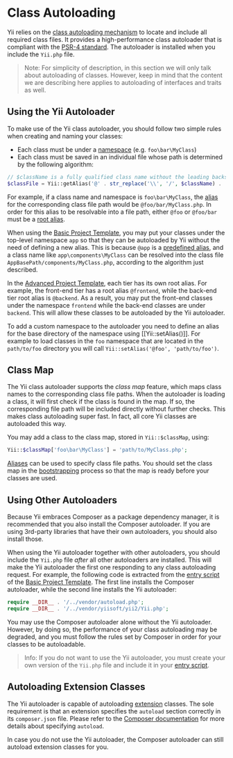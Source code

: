 Class Autoloading
=================

Yii relies on the [class autoloading mechanism](https://secure.php.net/manual/en/language.oop5.autoload.php)
to locate and include all required class files. It provides a high-performance class autoloader that is compliant with the
[PSR-4 standard](https://github.com/php-fig/fig-standards/blob/master/accepted/PSR-4-autoloader.md).
The autoloader is installed when you include the `Yii.php` file.

> Note: For simplicity of description, in this section we will only talk about autoloading of classes. However, keep in
  mind that the content we are describing here applies to autoloading of interfaces and traits as well.


Using the Yii Autoloader <span id="using-yii-autoloader"></span>
------------------------

To make use of the Yii class autoloader, you should follow two simple rules when creating and naming your classes:

* Each class must be under a [namespace](https://secure.php.net/manual/en/language.namespaces.php) (e.g. `foo\bar\MyClass`)
* Each class must be saved in an individual file whose path is determined by the following algorithm:

```php
// $className is a fully qualified class name without the leading backslash
$classFile = Yii::getAlias('@' . str_replace('\\', '/', $className) . '.php');
```

For example, if a class name and namespace is `foo\bar\MyClass`, the [alias](concept-aliases.md) for the corresponding class file path
would be `@foo/bar/MyClass.php`. In order for this alias to be resolvable into a file path,
either `@foo` or `@foo/bar` must be a [root alias](concept-aliases.md#defining-aliases).

When using the [Basic Project Template](start-installation.md), you may put your classes under the top-level
namespace `app` so that they can be autoloaded by Yii without the need of defining a new alias. This is because
`@app` is a [predefined alias](concept-aliases.md#predefined-aliases), and a class name like `app\components\MyClass`
can be resolved into the class file `AppBasePath/components/MyClass.php`, according to the algorithm just described.

In the [Advanced Project Template](https://github.com/yiisoft/yii2-app-advanced/blob/master/docs/guide/README.md), each tier has its own root alias. For example,
the front-end tier has a root alias `@frontend`, while the back-end tier root alias is `@backend`. As a result,
you may put the front-end classes under the namespace `frontend` while the back-end classes are under `backend`. This will
allow these classes to be autoloaded by the Yii autoloader.

To add a custom namespace to the autoloader you need to define an alias for the base directory of the namespace using [[Yii::setAlias()]].
For example to load classes in the `foo` namespace that are located in the `path/to/foo` directory you will call `Yii::setAlias('@foo', 'path/to/foo')`.

Class Map <span id="class-map"></span>
---------

The Yii class autoloader supports the *class map* feature, which maps class names to the corresponding class file paths.
When the autoloader is loading a class, it will first check if the class is found in the map. If so, the corresponding
file path will be included directly without further checks. This makes class autoloading super fast. In fact,
all core Yii classes are autoloaded this way.

You may add a class to the class map, stored in `Yii::$classMap`, using:

```php
Yii::$classMap['foo\bar\MyClass'] = 'path/to/MyClass.php';
```

[Aliases](concept-aliases.md) can be used to specify class file paths. You should set the class map in the
[bootstrapping](runtime-bootstrapping.md) process so that the map is ready before your classes are used.


Using Other Autoloaders <span id="using-other-autoloaders"></span>
-----------------------

Because Yii embraces Composer as a package dependency manager, it is recommended that you also install
the Composer autoloader. If you are using 3rd-party libraries that have their own autoloaders, you should
also install those.

When using the Yii autoloader together with other autoloaders, you should include the `Yii.php` file
*after* all other autoloaders are installed. This will make the Yii autoloader the first one responding to
any class autoloading request. For example, the following code is extracted from
the [entry script](structure-entry-scripts.md) of the [Basic Project Template](start-installation.md). The first
line installs the Composer autoloader, while the second line installs the Yii autoloader:

```php
require __DIR__ . '/../vendor/autoload.php';
require __DIR__ . '/../vendor/yiisoft/yii2/Yii.php';
```

You may use the Composer autoloader alone without the Yii autoloader. However, by doing so, the performance
of your class autoloading may be degraded, and you must follow the rules set by Composer in order for your classes
to be autoloadable.

> Info: If you do not want to use the Yii autoloader, you must create your own version of the `Yii.php` file
  and include it in your [entry script](structure-entry-scripts.md).


Autoloading Extension Classes <span id="autoloading-extension-classes"></span>
-----------------------------

The Yii autoloader is capable of autoloading [extension](structure-extensions.md) classes. The sole requirement
is that an extension specifies the `autoload` section correctly in its `composer.json` file. Please refer to the
[Composer documentation](https://getcomposer.org/doc/04-schema.md#autoload) for more details about specifying `autoload`.

In case you do not use the Yii autoloader, the Composer autoloader can still autoload extension classes for you.
